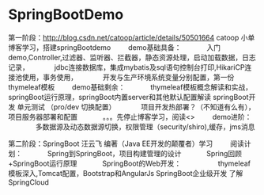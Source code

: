 # SpringBootDemo
第一阶段：http://blog.csdn.net/catoop/article/details/50501664  catoop 小单博客学习，搭建springBootdemo
         demo基础具备：
             入门demo,Controller,过滤器、监听器、拦截器，静态资源处理，启动加载数据，日志记录，
             jdbc连接数据库，集成mybatis及sql语句控制台打印,HikariCP连接池使用，事务使用，
             开发与生产环境系统变量分别配置，第一份thymeleaf模板
         demo基础剩余：
             thymeleaf模板概念解读和实战，springBoot运行原理，springBoot内置server和其他默认配置解读
             springBoot开发 单元测试 （pro/dev 切换配置）
             项目开发热部署？（不知道有么有），项目服务器部署和配置
             。。。先停止博客学习，阅读<<SpringBoot>>
         demo进阶：    
             多数据源及动态数据源切换，权限管理（security/shiro),缓存，jms消息
             
第二阶段：SpringBoot 汪云飞 编著（Java EE开发的颠覆者）学习
         阅读计划：
             Spring到SpringBoot，项目构建管理的设计
             Spring回顾+SpringBoot运行原理
             SpringBoot的Web开发：
                    thymeleaf模板深入,Tomcat配置，Bootstrap和AngularJs
             SpringBoot企业级开发
             了解SpringCloud       
                    
             
